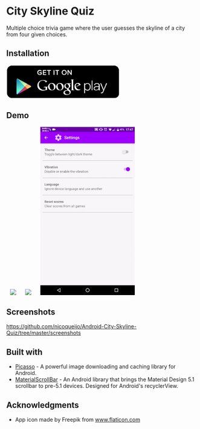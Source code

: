 # City Skyline Quiz
Multiple choice trivia game where the user guesses the skyline of a city from four given choices.

## Installation
<a href="https://play.google.com/store/apps/details?id=com.nicoqueijo.cityskylinequiz" target="_blank">
<img src="screenshots/google_play.png" a_blank href="https://play.google.com/store/apps/details?id=com.nicoqueijo.cityskylinequiz">
</a>

## Demo
<p float="left">
  <img src="/screenshots/demos/demo_game.gif" hspace="10" width="250" />
  <img src="/screenshots/demos/demo_list.gif" hspace="10" width="250" /> 
  <img src="/screenshots/demos/demo_settings.gif" hspace="10" width="250" />
</p>

## Screenshots
https://github.com/nicoqueijo/Android-City-Skyline-Quiz/tree/master/screenshots


## Built with
* <a href="https://github.com/square/picasso" target="_blank">Picasso</a> - A powerful image downloading and caching library for Android.
* <a href="https://github.com/turing-tech/MaterialScrollBar" target="_blank">MaterialScrollBar</a> - An Android library that brings the Material Design 5.1 scrollbar to pre-5.1 devices. Designed for Android's recyclerView.

## Acknowledgments
* App icon made by Freepik from www.flaticon.com
